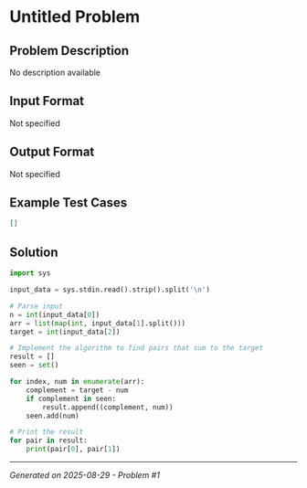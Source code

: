 # Untitled Problem

## Problem Description
No description available

## Input Format
Not specified

## Output Format
Not specified

## Example Test Cases
```json
[]
```

## Solution
```python
import sys

input_data = sys.stdin.read().strip().split('\n')

# Parse input
n = int(input_data[0])
arr = list(map(int, input_data[1].split()))
target = int(input_data[2])

# Implement the algorithm to find pairs that sum to the target
result = []
seen = set()

for index, num in enumerate(arr):
    complement = target - num
    if complement in seen:
        result.append((complement, num))
    seen.add(num)

# Print the result
for pair in result:
    print(pair[0], pair[1])
```

---
*Generated on 2025-08-29 - Problem #1*